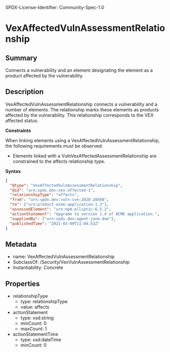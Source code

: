 SPDX-License-Identifier: Community-Spec-1.0

# VexAffectedVulnAssessmentRelationship

## Summary

Connects a vulnerability and an element designating the element as a product
affected by the vulnerability.

## Description

VexAffectedVulnAssessmentRelationship connects a vulnerability and a number
of elements. The relationship marks these elements as products affected by the
vulnerability. This relationship corresponds to the VEX affected status.

**Constraints**

When linking elements using a VexAffectedVulnAssessmentRelationship, the
following requirements must be observed:

- Elements linked with a VulnVexAffectedAssessmentRelationship are constrained
to the affects relationship type.

**Syntax**

```json
{
  "@type": "VexAffectedVulnAssessmentRelationship",
  "@id": "urn:spdx.dev:vex-affected-1",
  "relationshipType": "affects",
  "from": "urn:spdx.dev:vuln-cve-2020-28498",
  "to": ["urn:product-acme-application-1.3"],
  "assessedElement": "urn:npm-elliptic-6.5.2",
  "actionStatement": "Upgrade to version 1.4 of ACME application.",
  "suppliedBy": ["urn:spdx.dev:agent-jane-doe"],
  "publishedTime": "2021-03-09T11:04:53Z"
}
```

## Metadata
- name: VexAffectedVulnAssessmentRelationship
- SubclassOf: /Security/VexVulnAssessmentRelationship 
- Instantiability: Concrete

## Properties
- relationshipType
  - type: relationshipType
  - value: affects
- actionStatement
  - type: xsd:string
  - minCount: 0
  - maxCount: 1
- actionStatementTime
  - type: xsd:dateTime
  - minCount: 0

